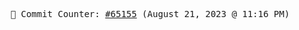 <p align="center">
    <samp>
        📮 Commit Counter: <a href="https://github.com/Javascript-void0/Javascript-void0/commits/main">#65155</a> (August 21, 2023 @ 11:16 PM)
    </samp>
</p>